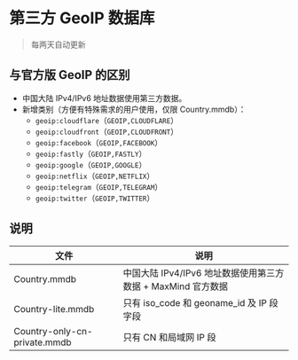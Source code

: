 # 第三方 GeoIP 数据库

> 每两天自动更新

## 与官方版 GeoIP 的区别

- 中国大陆 IPv4/IPv6 地址数据使用第三方数据。
- 新增类别（方便有特殊需求的用户使用，仅限 Country.mmdb）：
  - `geoip:cloudflare`（`GEOIP,CLOUDFLARE`）
  - `geoip:cloudfront`（`GEOIP,CLOUDFRONT`）
  - `geoip:facebook`（`GEOIP,FACEBOOK`）
  - `geoip:fastly`（`GEOIP,FASTLY`）
  - `geoip:google`（`GEOIP,GOOGLE`）
  - `geoip:netflix`（`GEOIP,NETFLIX`）
  - `geoip:telegram`（`GEOIP,TELEGRAM`）
  - `geoip:twitter`（`GEOIP,TWITTER`）

## 说明

| 文件 | 说明 |
| ------ | ------ |
| Country.mmdb | 中国大陆 IPv4/IPv6 地址数据使用第三方数据 + MaxMind 官方数据 |
| Country-lite.mmdb | 只有 iso_code 和 geoname_id 及 IP 段字段                       |
| Country-only-cn-private.mmdb | 只有 CN 和局域网 IP 段                                       |

